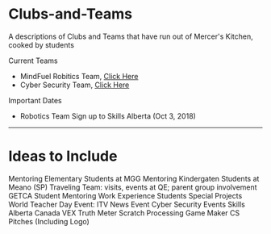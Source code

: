 # Clubs-and-Teams
A descriptions of Clubs and Teams that have run out of Mercer's Kitchen, cooked by students

Current Teams
- MindFuel Robitics Team, <a href ="https://github.com/MercersKitchen/mindFuel2018">Click Here</a>
- Cyber Security Team, <a href="">Click Here</a>

Important Dates
- Robotics Team Sign up to Skills Alberta (Oct 3, 2018)

---

# Ideas to Include
Mentoring Elementary Students at MGG
Mentoring Kindergaten Students at Meano (SP)
Traveling Team: visits, events at QE; parent group involvement
GETCA Student Mentoring
Work Experience Students
Special Projects
World Teacher Day Event: ITV News Event
Cyber Security Events
Skills Alberta Canada
VEX
Truth Meter
Scratch
Processing
Game Maker
CS Pitches (Including Logo)
